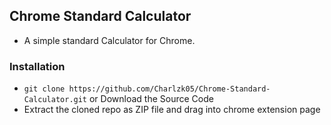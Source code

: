 ## Chrome Standard Calculator
- A simple standard Calculator for Chrome.

### Installation
- ``git clone https://github.com/Charlzk05/Chrome-Standard-Calculator.git`` or Download the Source Code
- Extract the cloned repo as ZIP file and drag into chrome extension page
